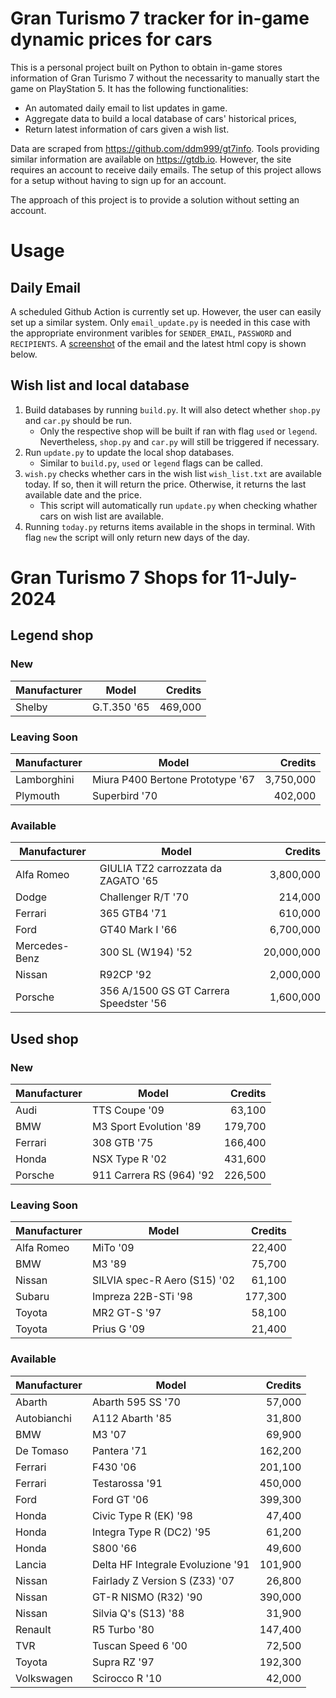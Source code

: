 # Gran Turismo 7 tracker for in-game dynamic prices for cars

This is a personal project built on Python to obtain in-game stores information of Gran Turismo 7 without the necessarity to manually start the game on PlayStation 5. It has the following functionalities:

- An automated daily email to list updates in game.
- Aggregate data to build a local database of cars' historical prices,
- Return latest information of cars given a wish list.

Data are scraped from https://github.com/ddm999/gt7info. Tools providing similar information are available on https://gtdb.io. However, the site requires an account to receive daily emails. The setup of this project allows for a setup without having to sign up for an account.

The approach of this project is to provide a solution without setting an account.

# Usage

## Daily Email

A scheduled Github Action is currently set up. However, the user can easily set up a similar system. Only `email_update.py` is needed in this case with the appropriate environment varibles for `SENDER_EMAIL`, `PASSWORD` and `RECIPIENTS`. A [screenshot](https://raw.githubusercontent.com/marcohoucheng/Gran-Turismo-7-Price-Tracker/main/data/email_screenshot.png) of the email and the latest html copy is shown below.

## Wish list and local database

1. Build databases by running `build.py`. It will also detect whether `shop.py` and `car.py` should be run.
    - Only the respective shop will be built if ran with flag `used` or `legend`. Nevertheless, `shop.py` and `car.py` will still be triggered if necessary.
2. Run `update.py` to update the local shop databases.
    - Similar to `build.py`, `used` or `legend` flags can be called.
3. `wish.py` checks whether cars in the wish list `wish_list.txt` are available today. If so, then it will return the price. Otherwise, it returns the last available date and the price.
    - This script will automatically run `update.py` when checking whather cars on wish list are available.
4. Running `today.py` returns items available in the shops in terminal. With flag `new` the script will only return new days of the day.


# Gran Turismo 7 Shops for 11-July-2024



## Legend shop

### New
 | Manufacturer | Model | Credits |
 | --- | --- | --: |
|Shelby|G.T.350 '65|469,000|

### Leaving Soon
 | Manufacturer | Model | Credits |
 | --- | --- | --: |
|Lamborghini|Miura P400 Bertone Prototype '67|3,750,000|
|Plymouth|Superbird '70|402,000|

### Available
 | Manufacturer | Model | Credits |
 | --- | --- | --: |
|Alfa Romeo|GIULIA TZ2 carrozzata da ZAGATO '65|3,800,000|
|Dodge|Challenger R/T '70|214,000|
|Ferrari|365 GTB4 '71|610,000|
|Ford|GT40 Mark I '66|6,700,000|
|Mercedes-Benz|300 SL (W194) '52|20,000,000|
|Nissan|R92CP '92|2,000,000|
|Porsche|356 A/1500 GS GT Carrera Speedster '56|1,600,000|


## Used shop

### New
 | Manufacturer | Model | Credits |
 | --- | --- | --: |
|Audi|TTS Coupe '09|63,100|
|BMW|M3 Sport Evolution '89|179,700|
|Ferrari|308 GTB '75|166,400|
|Honda|NSX Type R '02|431,600|
|Porsche|911 Carrera RS (964) '92|226,500|

### Leaving Soon
 | Manufacturer | Model | Credits |
 | --- | --- | --: |
|Alfa Romeo|MiTo '09|22,400|
|BMW|M3 '89|75,700|
|Nissan|SILVIA spec-R Aero (S15) '02|61,100|
|Subaru|Impreza 22B-STi '98|177,300|
|Toyota|MR2 GT-S '97|58,100|
|Toyota|Prius G '09|21,400|

### Available
 | Manufacturer | Model | Credits |
 | --- | --- | --: |
|Abarth|Abarth 595 SS '70|57,000|
|Autobianchi|A112 Abarth '85|31,800|
|BMW|M3 '07|69,900|
|De Tomaso|Pantera '71|162,200|
|Ferrari|F430 '06|201,100|
|Ferrari|Testarossa '91|450,000|
|Ford|Ford GT '06|399,300|
|Honda|Civic Type R (EK) '98|47,400|
|Honda|Integra Type R (DC2) '95|61,200|
|Honda|S800 '66|49,600|
|Lancia|Delta HF Integrale Evoluzione '91|101,900|
|Nissan|Fairlady Z Version S (Z33) '07|26,800|
|Nissan|GT-R NISMO (R32) '90|390,000|
|Nissan|Silvia Q's (S13) '88|31,900|
|Renault|R5 Turbo '80|147,400|
|TVR|Tuscan Speed 6 '00|72,500|
|Toyota|Supra RZ '97|192,300|
|Volkswagen|Scirocco R '10|42,000|
